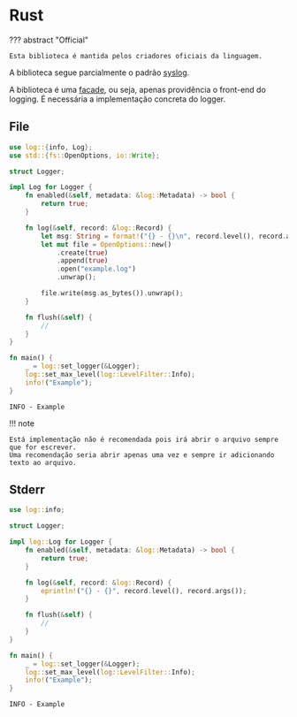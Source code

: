 # Rust

??? abstract "Official"

    Esta biblioteca é mantida pelos criadores oficiais da linguagem.

A biblioteca segue parcialmente o padrão [syslog](https://en.wikipedia.org/wiki/Syslog).  

A biblioteca é uma [facade](https://en.wikipedia.org/wiki/Facade_pattern), ou seja, apenas providência o front-end do logging. É necessária a implementação concreta do logger.  

## File

```rust
use log::{info, Log};
use std::{fs::OpenOptions, io::Write};

struct Logger;

impl Log for Logger {
    fn enabled(&self, metadata: &log::Metadata) -> bool {
        return true;
    }

    fn log(&self, record: &log::Record) {
        let msg: String = format!("{} - {}\n", record.level(), record.args());
        let mut file = OpenOptions::new()
            .create(true)
            .append(true)
            .open("example.log")
            .unwrap();

        file.write(msg.as_bytes()).unwrap();
    }

    fn flush(&self) {
        //
    }
}

fn main() {
    _ = log::set_logger(&Logger);
    log::set_max_level(log::LevelFilter::Info);
    info!("Example");
}
```

```
INFO - Example
```

!!! note

    Está implementação não é recomendada pois irá abrir o arquivo sempre que for escrever.  
    Uma recomendação seria abrir apenas uma vez e sempre ir adicionando texto ao arquivo.  

## Stderr

```rust
use log::info;

struct Logger;

impl log::Log for Logger {
    fn enabled(&self, metadata: &log::Metadata) -> bool {
        return true;
    }

    fn log(&self, record: &log::Record) {
        eprintln!("{} - {}", record.level(), record.args());
    }

    fn flush(&self) {
        //
    }
}

fn main() {
    _ = log::set_logger(&Logger);
    log::set_max_level(log::LevelFilter::Info);
    info!("Example");
}
```

```
INFO - Example
```